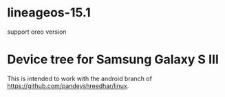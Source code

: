 # lineageos-15.1
support oreo version 

# Device tree for Samsung Galaxy S III

This is intended to work with the android branch of https://github.com/pandeyshreedhar/linux.
